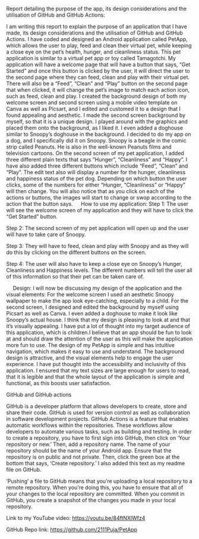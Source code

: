 Report detailing the purpose of the app, its design considerations and the utilisation of GitHub and GitHub Actions:

I am writing this report to explain the purpose of an application that I have made, its design considerations and the utilisation of GitHub and GitHub Actions. 
I have coded and designed an Android application called PetApp, which allows the user to play, feed and clean their virtual pet, while keeping a close eye on the pet’s health, hunger, and cleanliness status. 
This pet application is similar to a virtual pet app or toy called Tamagotchi. My application will have a welcome page that will have a button that says, “Get Started” and once this button is clicked by the user, it will direct the user to the second page where they can feed, clean and play
with their virtual pet. There will also be a “Feed”, “Clean” and “Play” button on the second page that when clicked, it will change the pet’s image to match each action icon, such as feed, clean and play. 
I created the background design of both my welcome screen and second screen using a mobile video template on Canva as well as Picsart, and I edited and customed it to a design that I found appealing and aesthetic. I made the second screen background by myself, so that it is a unique design.  I played around with the graphics and placed them onto the background, as I liked it. I even added a doghouse similar to Snoopy’s doghouse in the background. I decided to do my app on a dog, and I specifically did it on Snoopy. Snoopy is a beagle in the comic strip called Peanuts. He is also in the well-known Peanuts films and television cartoons.
On the second screen of my pet application, I added three different plain texts that says “Hunger”, “Cleanliness” and “Happy”. I have also added three different buttons which include “Feed”, “Clean” and “Play”. The edit text also will display a number for the hunger, cleanliness and happiness status of the pet dog. Depending on which button the user clicks, some of the numbers for either “Hunger, “Cleanliness” or “Happy” will then change. You will also notice that as you click on each of the actions or buttons, the images will start to change or swop according to the action that the button says. 
 
How to use my application:
Step 1: The user will see the welcome screen of my application and they will have to click the “Get Started” button.

Step 2: The second screen of my pet application will open up and the user will have to take care of Snoopy. 

Step 3: They will have to feed, clean and play with Snoopy and as they will do this by clicking on the different buttons on the screen.

Step 4: The user will also have to keep a close eye on Snoopy’s Hunger, Cleanliness and Happiness levels. The different numbers will tell the user all of this information so that their pet can be taken care of.



 
Design:
I will now be discussing my design of the application and the visual elements: For the welcome screen I used an aesthetic Snoopy wallpaper to make the app look eye-catching, especially to a child. For the second screen, I designed and edited the background by myself using Picsart as well as Canva. I even added a doghouse to make it look like Snoopy’s actual house.  I think that my design is pleasing to look at and that it’s visually appealing. I have put a lot of thought into my target audience of this application, which is children.I believe that an app should be fun to look at and should draw the attention of the user as this will make the application more fun to use. The design of my PetApp is simple and has intuitive navigation, which makes it easy to use and understand. The background design is attractive, and the visual elements help to engage the user experience. I have put thought into the accessibility and inclusivity of this application. I ensured that my text sizes are large enough for users to read, that it is legible and that the whole layout of the application is simple and functional, as this boosts user satisfaction. 

GitHub and GitHub actions

GitHub is a developer platform that allows developers to create, store and share their code. GitHub is used for version control as well as collaboration in software development projects. GitHub Actions is a feature that enables automatic workflows within the repositories. These workflows allow developers to automate various tasks, such as building and testing. In order to create a repository, you have to first sign into GitHub, then click on ‘Your repository or new.’  Then, add a repository name. The name of your repository should be the name of your Android app. Ensure that the repository is on public and not private. Then, click the green box at the bottom that says, ‘Create repository.’ I also added this text as my readme file on GitHub.

‘Pushing’ a file to GitHub means that you’re uploading a local repository to a remote repository. When you’re doing this, you have to ensure that all of your changes to the local repository are committed. When you commit in GitHub, you create a snapshot of the changes you made in your local repository.

Link to my YouTube video:
https://youtu.be/84ftNXlWfz4

GitHub Repo link:
https://github.com/2111Puja/PetApp

